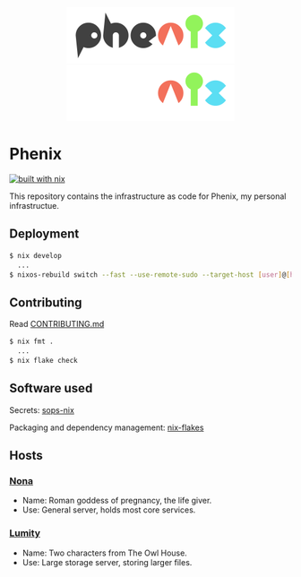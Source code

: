 <p align="center">
  <a href="https://www.youtube.com/watch?v=pDSptPcImGE/#gh-light-mode-only">
    <img src="/docs/media/phenix-light.png" height="100"/>
  </a>
  <a href="https://www.youtube.com/watch?v=pDSptPcImGE/#gh-dark-mode-only">
    <img src="/docs/media/phenix-dark.png" height="100"/>
  </a>
</p>

# Phenix

[![built with nix](https://img.shields.io/static/v1?logo=nixos&logoColor=white&label=&message=Built%20with%20Nix&color=41439a&style=flat-square)](https://builtwithnix.org)

This repository contains the infrastructure as code for Phenix, my personal infrastructue.

## Deployment

```bash
$ nix develop
  ...
$ nixos-rebuild switch --fast --use-remote-sudo --target-host [user]@[hostname] --flake .#host
```

## Contributing

Read [CONTRIBUTING.md](./CONTRIBUTING.md)

```bash
$ nix fmt .
  ...
$ nix flake check
```

## Software used

Secrets: [sops-nix](https://github.com/Mic92/sops-nix)

Packaging and dependency management: [nix-flakes](https://nixos.org/manual/nix/unstable/command-ref/new-cli/nix3-flake.html)

## Hosts

### [Nona](https://en.wikipedia.org/wiki/Nona_(mythology))
- Name: Roman goddess of pregnancy, the life giver.
- Use: General server, holds most core services.

### [Lumity](https://en.wikipedia.org/wiki/The_Owl_House#LGBTQ+_representation)
- Name: Two characters from The Owl House.
- Use: Large storage server, storing larger files.
